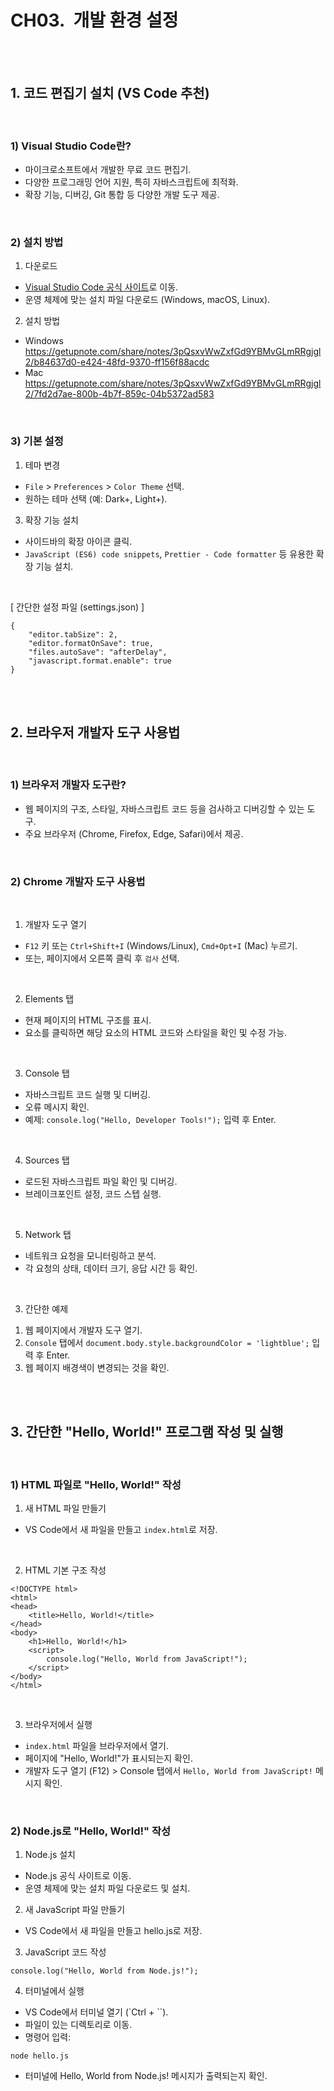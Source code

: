 
# CH03.  개발 환경 설정

<br>
<br>  

## 1. 코드 편집기 설치 (VS Code 추천)

<br>

### 1) Visual Studio Code란?

- 마이크로소프트에서 개발한 무료 코드 편집기.
- 다양한 프로그래밍 언어 지원, 특히 자바스크립트에 최적화.
- 확장 기능, 디버깅, Git 통합 등 다양한 개발 도구 제공.

<br>

### 2) 설치 방법

1. 다운로드
- [Visual Studio Code 공식 사이트](https://code.visualstudio.com/)로 이동.
- 운영 체제에 맞는 설치 파일 다운로드 (Windows, macOS, Linux).
2. 설치 방법
- Windows  
  https://getupnote.com/share/notes/3pQsxvWwZxfGd9YBMvGLmRRgjgl2/b84637d0-e424-48fd-9370-ff156f88acdc
- Mac  
  https://getupnote.com/share/notes/3pQsxvWwZxfGd9YBMvGLmRRgjgl2/7fd2d7ae-800b-4b7f-859c-04b5372ad583


<br>

### 3) 기본 설정

1. 테마 변경
- `File` > `Preferences` > `Color Theme` 선택.
- 원하는 테마 선택 (예: Dark+, Light+).
3. 확장 기능 설치
- 사이드바의 확장 아이콘 클릭.
- `JavaScript (ES6) code snippets`, `Prettier - Code formatter` 등 유용한 확장 기능 설치.

<br>  

[ 간단한 설정 파일 (settings.json) ]

```
{
    "editor.tabSize": 2,
    "editor.formatOnSave": true,
    "files.autoSave": "afterDelay",
    "javascript.format.enable": true
}
```

<br>
<br> 

## 2. 브라우저 개발자 도구 사용법

<br>

### 1) 브라우저 개발자 도구란?

- 웹 페이지의 구조, 스타일, 자바스크립트 코드 등을 검사하고 디버깅할 수 있는 도구.
- 주요 브라우저 (Chrome, Firefox, Edge, Safari)에서 제공.

<br>

### 2) Chrome 개발자 도구 사용법

<br>

1. 개발자 도구 열기
- `F12` 키 또는 `Ctrl+Shift+I` (Windows/Linux), `Cmd+Opt+I` (Mac) 누르기.
- 또는, 페이지에서 오른쪽 클릭 후 `검사` 선택.

<br>

2. Elements 탭
- 현재 페이지의 HTML 구조를 표시.
- 요소를 클릭하면 해당 요소의 HTML 코드와 스타일을 확인 및 수정 가능.

<br>

3. Console 탭
- 자바스크립트 코드 실행 및 디버깅.
- 오류 메시지 확인.
- 예제: `console.log("Hello, Developer Tools!");` 입력 후 Enter.

<br>

4. Sources 탭
- 로드된 자바스크립트 파일 확인 및 디버깅.
- 브레이크포인트 설정, 코드 스텝 실행.

<br>

5. Network 탭
- 네트워크 요청을 모니터링하고 분석.
- 각 요청의 상태, 데이터 크기, 응답 시간 등 확인.

<br>

3) 간단한 예제

1. 웹 페이지에서 개발자 도구 열기.
2. `Console` 탭에서 `document.body.style.backgroundColor = 'lightblue';` 입력 후 Enter.
3. 웹 페이지 배경색이 변경되는 것을 확인.

<br>
<br>  

## 3. 간단한 "Hello, World!" 프로그램 작성 및 실행

<br>

### 1) HTML 파일로 "Hello, World!" 작성

1. 새 HTML 파일 만들기
- VS Code에서 새 파일을 만들고 `index.html`로 저장.

<br>

2. HTML 기본 구조 작성



```
<!DOCTYPE html>
<html>
<head>
    <title>Hello, World!</title>
</head>
<body>
    <h1>Hello, World!</h1>
    <script>
        console.log("Hello, World from JavaScript!");
    </script>
</body>
</html>
```

<br>

3. 브라우저에서 실행
- `index.html` 파일을 브라우저에서 열기.
- 페이지에 "Hello, World!"가 표시되는지 확인.
- 개발자 도구 열기 (F12) > Console 탭에서 `Hello, World from JavaScript!` 메시지 확인.

<br>

### 2) Node.js로 "Hello, World!" 작성

1. Node.js 설치  
- Node.js 공식 사이트로 이동.
- 운영 체제에 맞는 설치 파일 다운로드 및 설치.  


2. 새 JavaScript 파일 만들기
- VS Code에서 새 파일을 만들고 hello.js로 저장.

3. JavaScript 코드 작성
```
console.log("Hello, World from Node.js!");
```

4. 터미널에서 실행  
- VS Code에서 터미널 열기 (`Ctrl + ``).
- 파일이 있는 디렉토리로 이동.
- 명령어 입력:  
```
node hello.js
```
- 터미널에 Hello, World from Node.js! 메시지가 출력되는지 확인.
